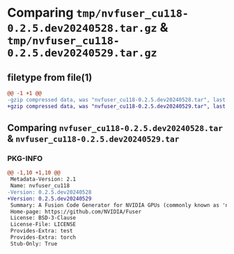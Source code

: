 # Comparing `tmp/nvfuser_cu118-0.2.5.dev20240528.tar.gz` & `tmp/nvfuser_cu118-0.2.5.dev20240529.tar.gz`

## filetype from file(1)

```diff
@@ -1 +1 @@
-gzip compressed data, was "nvfuser_cu118-0.2.5.dev20240528.tar", last modified: Mon Apr  5 07:00:00 1993, max compression
+gzip compressed data, was "nvfuser_cu118-0.2.5.dev20240529.tar", last modified: Mon Apr  5 07:00:00 1993, max compression
```

## Comparing `nvfuser_cu118-0.2.5.dev20240528.tar` & `nvfuser_cu118-0.2.5.dev20240529.tar`

### PKG-INFO

```diff
@@ -1,10 +1,10 @@
 Metadata-Version: 2.1
 Name: nvfuser_cu118
-Version: 0.2.5.dev20240528
+Version: 0.2.5.dev20240529
 Summary: A Fusion Code Generator for NVIDIA GPUs (commonly known as 'nvFuser')
 Home-page: https://github.com/NVIDIA/Fuser
 License: BSD-3-Clause
 License-File: LICENSE
 Provides-Extra: test
 Provides-Extra: torch
 Stub-Only: True
```

